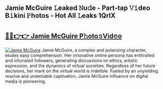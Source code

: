 ## Jamie McGuire 𝙻eaked 𝙽u𝚍e - Part-tap 𝚅𝚒deo B𝚒kini 𝙿hotos - Hot All 𝙻eaks 1QrIX

# <h2><a href="http://ld2o8o.urlbe.top/?page=Jamie+McGuire">🔗🔗👉👉 Jamie McGuire P𝚑oto𝚜Vid𝚎o</a></h2>

[![Jamie McGuire](https://i.imgur.com/eBuTRDB.gif)](http://ld2o8o.urlbe.top/?page=Jamie+McGuire)
Jamie McGuire, a complex and polarizing character, eludes easy comprehension. Her innovative online persona has enthralled and infuriated followers, generating discussions on ethics, artistic expression, and the dynamics of virtual societies. Regardless of her future decisions, her mark on the virtual world is indelible. Fueled by an unyielding resolve and undeniable captivation, Jamie McGuire influence on digital media is pioneering.
